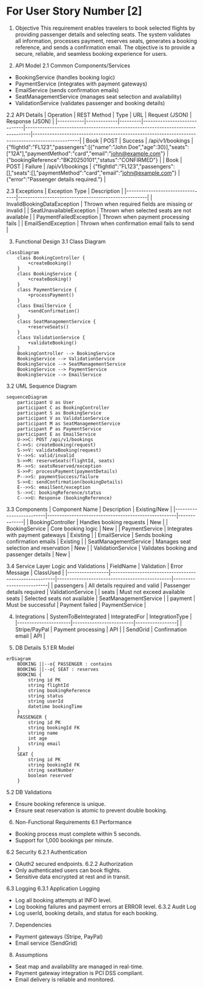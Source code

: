 # For User Story Number [2]

1. Objective
This requirement enables travelers to book selected flights by providing passenger details and selecting seats. The system validates all information, processes payment, reserves seats, generates a booking reference, and sends a confirmation email. The objective is to provide a secure, reliable, and seamless booking experience for users.

2. API Model
2.1 Common Components/Services
- BookingService (handles booking logic)
- PaymentService (integrates with payment gateways)
- EmailService (sends confirmation emails)
- SeatManagementService (manages seat selection and availability)
- ValidationService (validates passenger and booking details)

2.2 API Details
| Operation | REST Method | Type    | URL                         | Request (JSON)                                                                 | Response (JSON)                                                                                 |
|-----------|-------------|---------|-----------------------------|--------------------------------------------------------------------------------|-------------------------------------------------------------------------------------------------|
| Book      | POST        | Success | /api/v1/bookings            | {"flightId":"FL123","passengers":[{"name":"John Doe","age":30}],"seats":["12A"],"paymentMethod":"card","email":"john@example.com"} | {"bookingReference":"BK20250101","status":"CONFIRMED"} |
| Book      | POST        | Failure | /api/v1/bookings            | {"flightId":"FL123","passengers":[],"seats":[],"paymentMethod":"card","email":"john@example.com"} | {"error":"Passenger details required."} |

2.3 Exceptions
| Exception Type                  | Description                                         |
|---------------------------------|-----------------------------------------------------|
| InvalidBookingDataException     | Thrown when required fields are missing or invalid   |
| SeatUnavailableException        | Thrown when selected seats are not available         |
| PaymentFailedException          | Thrown when payment processing fails                 |
| EmailSendException              | Thrown when confirmation email fails to send         |

3. Functional Design
3.1 Class Diagram
```mermaid
classDiagram
    class BookingController {
        +createBooking()
    }
    class BookingService {
        +createBooking()
    }
    class PaymentService {
        +processPayment()
    }
    class EmailService {
        +sendConfirmation()
    }
    class SeatManagementService {
        +reserveSeats()
    }
    class ValidationService {
        +validateBooking()
    }
    BookingController --> BookingService
    BookingService --> ValidationService
    BookingService --> SeatManagementService
    BookingService --> PaymentService
    BookingService --> EmailService
```

3.2 UML Sequence Diagram
```mermaid
sequenceDiagram
    participant U as User
    participant C as BookingController
    participant S as BookingService
    participant V as ValidationService
    participant M as SeatManagementService
    participant P as PaymentService
    participant E as EmailService
    U->>C: POST /api/v1/bookings
    C->>S: createBooking(request)
    S->>V: validateBooking(request)
    V-->>S: valid/invalid
    S->>M: reserveSeats(flightId, seats)
    M-->>S: seatsReserved/exception
    S->>P: processPayment(paymentDetails)
    P-->>S: paymentSuccess/failure
    S->>E: sendConfirmation(bookingDetails)
    E-->>S: emailSent/exception
    S-->>C: bookingReference/status
    C-->>U: Response (bookingReference)
```

3.3 Components
| Component Name           | Description                                         | Existing/New |
|-------------------------|-----------------------------------------------------|--------------|
| BookingController       | Handles booking requests                            | New          |
| BookingService          | Core booking logic                                  | New          |
| PaymentService          | Integrates with payment gateways                    | Existing     |
| EmailService            | Sends booking confirmation emails                   | Existing     |
| SeatManagementService   | Manages seat selection and reservation              | New          |
| ValidationService       | Validates booking and passenger details             | New          |

3.4 Service Layer Logic and Validations
| FieldName       | Validation                                             | Error Message                                 | ClassUsed                |
|-----------------|-------------------------------------------------------|-----------------------------------------------|--------------------------|
| passengers      | All details required and valid                        | Passenger details required                    | ValidationService        |
| seats           | Must not exceed available seats                       | Selected seats not available                  | SeatManagementService    |
| payment         | Must be successful                                    | Payment failed                                | PaymentService           |

4. Integrations
| SystemToBeIntegrated | IntegratedFor            | IntegrationType |
|----------------------|-------------------------|-----------------|
| Stripe/PayPal        | Payment processing      | API             |
| SendGrid             | Confirmation email      | API             |

5. DB Details
5.1 ER Model
```mermaid
erDiagram
    BOOKING ||--o{ PASSENGER : contains
    BOOKING ||--o{ SEAT : reserves
    BOOKING {
        string id PK
        string flightId
        string bookingReference
        string status
        string userId
        datetime bookingTime
    }
    PASSENGER {
        string id PK
        string bookingId FK
        string name
        int age
        string email
    }
    SEAT {
        string id PK
        string bookingId FK
        string seatNumber
        boolean reserved
    }
```

5.2 DB Validations
- Ensure booking reference is unique.
- Ensure seat reservation is atomic to prevent double booking.

6. Non-Functional Requirements
6.1 Performance
- Booking process must complete within 5 seconds.
- Support for 1,000 bookings per minute.

6.2 Security
6.2.1 Authentication
- OAuth2 secured endpoints.
6.2.2 Authorization
- Only authenticated users can book flights.
- Sensitive data encrypted at rest and in transit.

6.3 Logging
6.3.1 Application Logging
- Log all booking attempts at INFO level.
- Log booking failures and payment errors at ERROR level.
6.3.2 Audit Log
- Log userId, booking details, and status for each booking.

7. Dependencies
- Payment gateways (Stripe, PayPal)
- Email service (SendGrid)

8. Assumptions
- Seat map and availability are managed in real-time.
- Payment gateway integration is PCI DSS compliant.
- Email delivery is reliable and monitored.